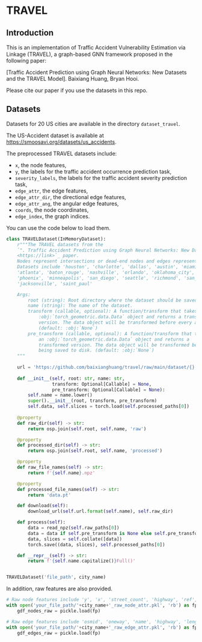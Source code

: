# TRAVEL

## Introduction

This is an implementation of Traﬃc Accident Vulnerability Estimation via Linkage (TRAVEL), a graph-based GNN framework proposed in the following paper:

[Traffic Accident Prediction using Graph Neural Networks: New Datasets and the TRAVEL Model].
Baixiang Huang, Bryan Hooi.

Please cite our paper if you use the datasets in this repo.


## Datasets

Datasets for 20 US cities are available in the directory `dataset_travel`.

The US-Accident dataset is available at https://smoosavi.org/datasets/us_accidents. 

The preprocessed TRAVEL datasets include:
- `x`, the node features,
- `y`, the labels for the traffic accident occurrence prediction task,
- `severity_labels`, the labels for the traffic accident severity prediction task,
- `edge_attr`, the edge features,
- `edge_attr_dir`, the directional edge features,
- `edge_attr_ang`, the angular edge features,
- `coords`, the node coordinates,
- `edge_index`, the graph indices.

You can use the code below to load them.
```python
class TRAVELDataset(InMemoryDataset):
    r"""The TRAVEL datasets from the
    `". Traffic Accident Prediction using Graph Neural Networks: New Datasets and the TRAVEL Model" 
    <https://link>`_ paper.
    Nodes represent intersections or dead-end nodes and edges represent roads.
    Datasets include 'houston', 'charlotte', 'dallas', 'austin', 'miami', 'raleigh', 
    'atlanta', 'baton_rouge', 'nashville', 'orlando', 'oklahoma_city', 'sacramento', 
    'phoenix', 'minneapolis', 'san_diego', 'seattle', 'richmond', 'san_antonio', 
    'jacksonville', 'saint_paul'

    Args:
        root (string): Root directory where the dataset should be saved.
        name (string): The name of the dataset.
        transform (callable, optional): A function/transform that takes in an
            :obj:`torch_geometric.data.Data` object and returns a transformed
            version. The data object will be transformed before every access.
            (default: :obj:`None`)
        pre_transform (callable, optional): A function/transform that takes in
            an :obj:`torch_geometric.data.Data` object and returns a
            transformed version. The data object will be transformed before
            being saved to disk. (default: :obj:`None`)
    """
    
    url = 'https://github.com/baixianghuang/travel/raw/main/dataset/{}.npz'
    
    def __init__(self, root: str, name: str,
                 transform: Optional[Callable] = None,
                 pre_transform: Optional[Callable] = None):
        self.name = name.lower()
        super().__init__(root, transform, pre_transform)
        self.data, self.slices = torch.load(self.processed_paths[0])
        
    @property
    def raw_dir(self) -> str:
        return osp.join(self.root, self.name, 'raw')

    @property
    def processed_dir(self) -> str:
        return osp.join(self.root, self.name, 'processed')

    @property
    def raw_file_names(self) -> str:
        return f'{self.name}.npz'

    @property
    def processed_file_names(self) -> str:
        return 'data.pt'

    def download(self):
        download_url(self.url.format(self.name), self.raw_dir)

    def process(self):
        data = read_npz(self.raw_paths[0])
        data = data if self.pre_transform is None else self.pre_transform(data)
        data, slices = self.collate([data])
        torch.save((data, slices), self.processed_paths[0])

    def __repr__(self) -> str:
        return f'{self.name.capitalize()}Full()'


TRAVELDataset('file_path', city_name)
```

In addition, raw features are also provided. 
```python
# Raw node features include 'y', 'x', 'street_count', 'highway', 'ref', 'geometry', 'accident_cnt', 'severity', 'start_time', 'end_time'
with open('your_file_path/'+city_name+'_raw_node_attr.pkl', 'rb') as fp:
    gdf_nodes_raw = pickle.load(fp)

# Raw edge features include 'osmid', 'oneway', 'name', 'highway', 'length', 'ref', 'lanes', 'geometry', 'bridge', 'maxspeed', 'access', 'tunnel', 'junction'
with open('your_file_path/'+city_name+'_raw_edge_attr.pkl', 'rb') as fp:
    gdf_edges_raw = pickle.load(fp)
```
